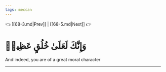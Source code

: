 ```yaml
---
tags: meccan
---
```


👈 [[68-3.md|Prev]] | [[68-5.md|Next]] 👉

# وَإِنَّكَ لَعَلَىٰ خُلُقٍ عَظِيمٖ

And indeed, you are of a great moral character

---

